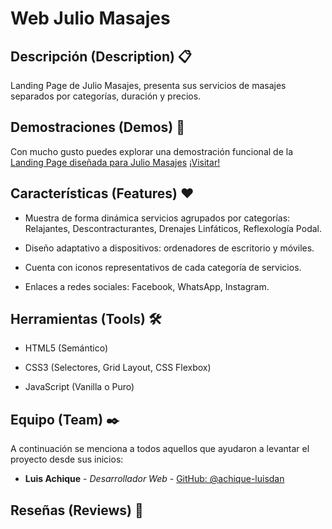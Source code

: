 # Web Julio Masajes

## Descripción (Description) 📋

Landing Page de Julio Masajes, presenta sus servicios de masajes separados por categorías, duración y precios.

## Demostraciones (Demos)  :kiss:

Con mucho gusto puedes explorar una demostración funcional de la [Landing Page diseñada para Julio Masajes](https://achique-luisdan.github.io/web-julio-masajes/)  [¡Visitar!](https://achique-luisdan.github.io/web-julio-masajes/)

## Características (Features) ❤️

* Muestra de forma dinámica servicios agrupados por categorías: Relajantes, Descontracturantes, Drenajes Linfáticos, Reflexología Podal.

* Diseño adaptativo a dispositivos: ordenadores de escritorio y móviles.

* Cuenta con iconos representativos de cada categoría de servicios.

* Enlaces a redes sociales: Facebook, WhatsApp, Instagram.

## Herramientas (Tools) 🛠️

* HTML5 (Semántico)

* CSS3 (Selectores, Grid Layout, CSS Flexbox)

* JavaScript (Vanilla o Puro)

## Equipo (Team) ✒️

A continuación se menciona a todos aquellos que ayudaron a levantar el proyecto desde sus inicios:

* **Luis Achique** - *Desarrollador Web* - [GitHub: @achique-luisdan](https://github.com/achique-luisdan)

## Reseñas (Reviews) 💞
